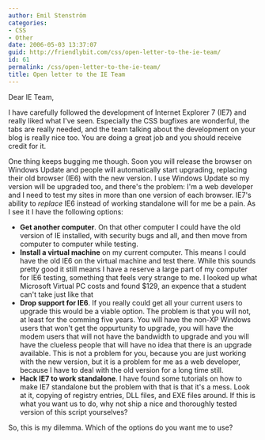 ```yaml
---
author: Emil Stenström
categories:
- CSS
- Other
date: 2006-05-03 13:37:07
guid: http://friendlybit.com/css/open-letter-to-the-ie-team/
id: 61
permalink: /css/open-letter-to-the-ie-team/
title: Open letter to the IE Team
---
```


<p class="first">
  Dear IE Team,
</p>

<p class="first">
  I have carefully followed the development of Internet Explorer 7 (IE7) and really liked what I've seen. Especially the CSS bugfixes are wonderful, the tabs are really needed, and the team talking about the development on your blog is really nice too. You are doing a great job and you should receive credit for it.
</p>

One thing keeps bugging me though. Soon you will release the browser on Windows Update and people will automatically start upgrading, replacing their old browser (IE6) with the new version. I use Windows Update so my version will be upgraded too, and there's the problem: I'm a web developer and I need to test my sites in more than one version of each browser. IE7's ability to _replace_ IE6 instead of working standalone will for me be a pain. As I see it I have the following options:

  * **Get another computer**. On that other computer I could have the old version of IE installed, with security bugs and all, and then move from computer to computer while testing.
  * **Install a virtual machine** on my current computer. This means I could have the old IE6 on the virtual machine and test there. While this sounds pretty good it still means I have a reserve a large part of my computer for IE6 testing, something that feels very strange to me. I looked up what Microsoft Virtual PC costs and found $129, an expence that a student can't take just like that
  * **Drop support for IE6**. If you really could get all your current users to upgrade this would be a viable option. The problem is that you will not, at least for the comming five years. You will have the non-XP Windows users that won't get the oppurtunity to upgrade, you will have the modem users that will not have the bandwidth to upgrade and you will have the clueless people that will have no idea that there is an upgrade available. This is not a problem for you, because you are just working with the new version, but it is a problem for me as a web developer, because I have to deal with the old version for a long time still.
  * **Hack IE7 to work standalone**. I have found some tutorials on how to make IE7 standalone but the problem with that is that it's a mess. Look at it, copying of registry entries, DLL files, and EXE files around. If this is what you want us to do, why not ship a nice and thoroughly tested version of this script yourselves?

So, this is my dilemma. Which of the options do you want me to use?
